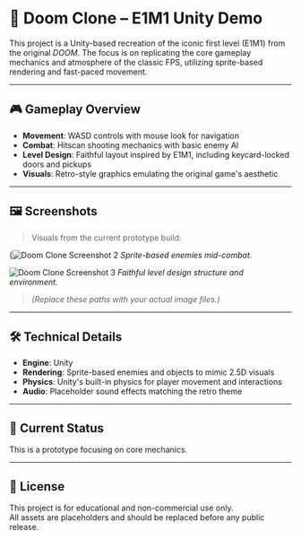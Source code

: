 # 🔫 Doom Clone – E1M1 Unity Demo

This project is a Unity-based recreation of the iconic first level (E1M1) from the original *DOOM*. The focus is on replicating the core gameplay mechanics and atmosphere of the classic FPS, utilizing sprite-based rendering and fast-paced movement.

---

## 🎮 Gameplay Overview

- **Movement**: WASD controls with mouse look for navigation
- **Combat**: Hitscan shooting mechanics with basic enemy AI
- **Level Design**: Faithful layout inspired by E1M1, including keycard-locked doors and pickups
- **Visuals**: Retro-style graphics emulating the original game's aesthetic

---

## 🖼️ Screenshots

> Visuals from the current prototype build:

(![Doom Clone Screenshot 2](https://github.com/user-attachments/assets/887ca3e0-8a13-46f7-a7b2-57ab4157f618)
*Sprite-based enemies mid-combat.*

![Doom Clone Screenshot 3](https://github.com/user-attachments/assets/91d3af34-0272-40cd-b980-6631a8c313fb)
*Faithful level design structure and environment.*

> *(Replace these paths with your actual image files.)*

---

## 🛠️ Technical Details

- **Engine**: Unity
- **Rendering**: Sprite-based enemies and objects to mimic 2.5D visuals
- **Physics**: Unity's built-in physics for player movement and interactions
- **Audio**: Placeholder sound effects matching the retro theme

---

## 🚧 Current Status

This is a prototype focusing on core mechanics.

---

## 📜 License

This project is for educational and non-commercial use only.  
All assets are placeholders and should be replaced before any public release.
